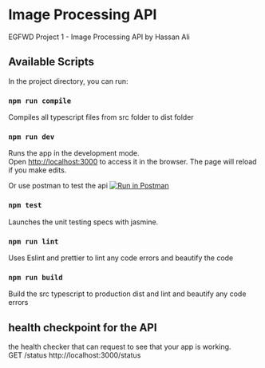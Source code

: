 # Image Processing API
EGFWD Project 1 - Image Processing API by Hassan Ali


## Available Scripts

In the project directory, you can run:

### `npm run compile`

Compiles all typescript files from src folder to dist folder

### `npm run dev`
Runs the app in the development mode.\
Open [http://localhost:3000](http://localhost:3000) to access it in the browser.
The page will reload if you make edits.

Or use postman to test the api
[![Run in Postman](https://run.pstmn.io/button.svg)](https://app.getpostman.com/run-collection/9169065-72b6ad9a-9289-49dc-96f5-84557e4097f9?action=collection%2Ffork&collection-url=entityId%3D9169065-72b6ad9a-9289-49dc-96f5-84557e4097f9%26entityType%3Dcollection%26workspaceId%3D99d1bef6-e0d0-4c23-b4e6-2e28c0eb69ef)

### `npm test`

Launches the unit testing specs with jasmine.

### `npm run lint`

Uses Eslint and prettier to lint any code errors and beautify the code

### `npm run build`

Build the src typescript to production dist and lint and beautify any code errors 


## health checkpoint for the API
the health checker that can request to see that your app is working. <br />
GET /status http://localhost:3000/status
